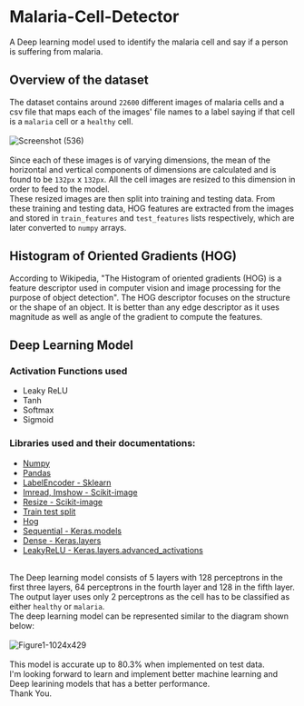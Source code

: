 # Malaria-Cell-Detector
A Deep learning model used to identify the malaria cell and say if a person is suffering from malaria.
## Overview of the dataset
The dataset contains around `22600` different images of malaria cells and a csv file that maps each of the images' file names to a label saying if that cell is a `malaria` cell or a `healthy` cell.</br></br>![Screenshot (536)](https://user-images.githubusercontent.com/84195790/167004468-f7f73307-a6a2-45be-9fac-801cd50cde3b.png)<br/></br>
Since each of these images is of varying dimensions, the mean of the horizontal and vertical components of dimensions are calculated and is found to be `132px` x `132px`. All the cell images are resized to this dimension in order to feed to the model.<br/>
These resized images are then split into training and testing data. From these training and testing data, HOG features are extracted from the images and stored in `train_features` and `test_features` lists respectively, which are later converted to `numpy` arrays.<br/>
## Histogram of Oriented Gradients (HOG)
According to Wikipedia, "The Histogram of oriented gradients (HOG) is a feature descriptor used in computer vision and image processing for the purpose of object detection". The HOG descriptor focuses on the structure or the shape of an object. It is better than any edge descriptor as it uses magnitude as well as angle of the gradient to compute the features.
## Deep Learning Model
### Activation Functions used 
- Leaky ReLU
- Tanh
- Softmax
- Sigmoid<br/>
### Libraries used and their documentations:
- [Numpy](https://numpy.org/doc/stable/reference/index.html#reference)
- [Pandas](https://pandas.pydata.org/docs/reference/api/pandas.DataFrame.html)
- [LabelEncoder - Sklearn](https://scikit-learn.org/stable/modules/generated/sklearn.preprocessing.LabelEncoder.html)
- [Imread, Imshow - Scikit-image](https://scikit-image.org/docs/stable/api/skimage.io.html)
- [Resize - Scikit-image](https://scikit-image.org/docs/dev/api/skimage.transform.html#skimage.transform.resize)
- [Train test split](https://scikit-learn.org/stable/modules/generated/sklearn.model_selection.train_test_split.html)
- [Hog](https://scikit-image.org/docs/stable/api/skimage.feature.html#skimage.feature.hog)
- [Sequential - Keras.models](https://keras.io/guides/sequential_model/)
- [Dense - Keras.layers](https://keras.io/api/layers/core_layers/dense/)
- [LeakyReLU - Keras.layers.advanced_activations](https://keras.io/api/layers/activation_layers/leaky_relu/)<br/><br/>


The Deep learning model consists of 5 layers with 128 perceptrons in the first three layers, 64 perceptrons in the fourth layer and 128 in the fifth layer. The output layer uses only 2 perceptrons as the cell has to be classified as either `healthy` or `malaria`.<br/>
The deep learning model can be represented similar to the diagram shown below:<br/><br/>
![Figure1-1024x429](https://user-images.githubusercontent.com/84195790/167010451-92d8ab29-c953-4f78-ae95-51be00d8f872.jpg)
<br/><br/>This model is accurate up to 80.3% when implemented on test data.<br/>
I'm looking forward to learn and implement better machine learning and Deep learining models that has a better performance.<br/> Thank You.
